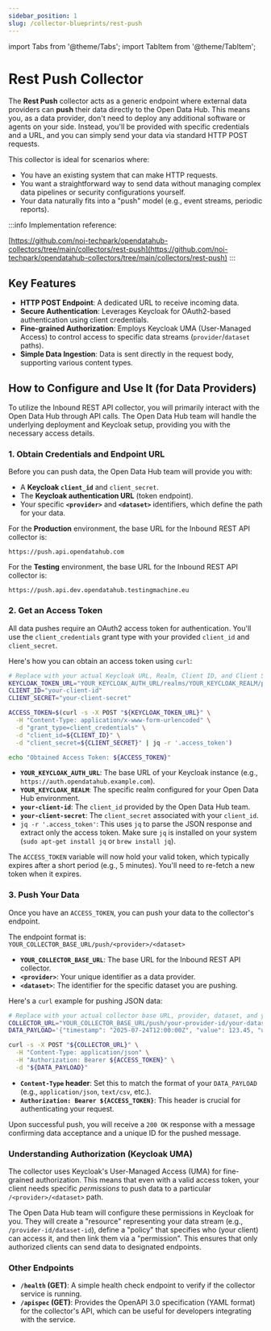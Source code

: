 ```yaml
---
sidebar_position: 1
slug: /collector-blueprints/rest-push
---
```


import Tabs from '@theme/Tabs';
import TabItem from '@theme/TabItem';


# Rest Push Collector

The **Rest Push** collector acts as a generic endpoint where external data providers can **push** their data directly to the Open Data Hub. This means you, as a data provider, don't need to deploy any additional software or agents on your side. Instead, you'll be provided with specific credentials and a URL, and you can simply send your data via standard HTTP POST requests.

This collector is ideal for scenarios where:
* You have an existing system that can make HTTP requests.
* You want a straightforward way to send data without managing complex data pipelines or security configurations yourself.
* Your data naturally fits into a "push" model (e.g., event streams, periodic reports).

:::info
Implementation reference: 

[https://github.com/noi-techpark/opendatahub-collectors/tree/main/collectors/rest-push](https://github.com/noi-techpark/opendatahub-collectors/tree/main/collectors/rest-push)
:::

## Key Features

* **HTTP POST Endpoint**: A dedicated URL to receive incoming data.
* **Secure Authentication**: Leverages Keycloak for OAuth2-based authentication using client credentials.
* **Fine-grained Authorization**: Employs Keycloak UMA (User-Managed Access) to control access to specific data streams (`provider`/`dataset` paths).
* **Simple Data Ingestion**: Data is sent directly in the request body, supporting various content types.

## How to Configure and Use It (for Data Providers)

To utilize the Inbound REST API collector, you will primarily interact with the Open Data Hub through API calls. The Open Data Hub team will handle the underlying deployment and Keycloak setup, providing you with the necessary access details.

### 1. Obtain Credentials and Endpoint URL

Before you can push data, the Open Data Hub team will provide you with:
* A **Keycloak `client_id`** and `client_secret`.
* The **Keycloak authentication URL** (token endpoint).
* Your specific **`<provider>`** and **`<dataset>`** identifiers, which define the path for your data.

<Tabs>
<TabItem value="production" label="Production Environment">

For the **Production** environment, the base URL for the Inbound REST API collector is:

`https://push.api.opendatahub.com`

</TabItem>
<TabItem value="testing" label="Testing Environment">

For the **Testing** environment, the base URL for the Inbound REST API collector is:

`https://push.api.dev.opendatahub.testingmachine.eu`

</TabItem>
</Tabs>

### 2. Get an Access Token

All data pushes require an OAuth2 access token for authentication. You'll use the `client_credentials` grant type with your provided `client_id` and `client_secret`.

Here's how you can obtain an access token using `curl`:

```bash
# Replace with your actual Keycloak URL, Realm, Client ID, and Client Secret
KEYCLOAK_TOKEN_URL="YOUR_KEYCLOAK_AUTH_URL/realms/YOUR_KEYCLOAK_REALM/protocol/openid-connect/token"
CLIENT_ID="your-client-id"
CLIENT_SECRET="your-client-secret"

ACCESS_TOKEN=$(curl -s -X POST "${KEYCLOAK_TOKEN_URL}" \
  -H "Content-Type: application/x-www-form-urlencoded" \
  -d "grant_type=client_credentials" \
  -d "client_id=${CLIENT_ID}" \
  -d "client_secret=${CLIENT_SECRET}" | jq -r '.access_token')

echo "Obtained Access Token: ${ACCESS_TOKEN}"
````

  * **`YOUR_KEYCLOAK_AUTH_URL`**: The base URL of your Keycloak instance (e.g., `https://auth.opendatahub.example.com`).
  * **`YOUR_KEYCLOAK_REALM`**: The specific realm configured for your Open Data Hub environment.
  * **`your-client-id`**: The `client_id` provided by the Open Data Hub team.
  * **`your-client-secret`**: The `client_secret` associated with your `client_id`.
  * `jq -r '.access_token'`: This uses `jq` to parse the JSON response and extract only the access token. Make sure `jq` is installed on your system (`sudo apt-get install jq` or `brew install jq`).

The `ACCESS_TOKEN` variable will now hold your valid token, which typically expires after a short period (e.g., 5 minutes). You'll need to re-fetch a new token when it expires.

### 3. Push Your Data

Once you have an `ACCESS_TOKEN`, you can push your data to the collector's endpoint.

The endpoint format is:
`YOUR_COLLECTOR_BASE_URL/push/<provider>/<dataset>`

  * **`YOUR_COLLECTOR_BASE_URL`**: The base URL for the Inbound REST API collector.
  * **`<provider>`**: Your unique identifier as a data provider.
  * **`<dataset>`**: The identifier for the specific dataset you are pushing.

Here's a `curl` example for pushing JSON data:

```bash
# Replace with your actual collector base URL, provider, dataset, and your JSON payload
COLLECTOR_URL="YOUR_COLLECTOR_BASE_URL/push/your-provider-id/your-dataset-id"
DATA_PAYLOAD='{"timestamp": "2025-07-24T12:00:00Z", "value": 123.45, "unit": "°C"}'

curl -s -X POST "${COLLECTOR_URL}" \
  -H "Content-Type: application/json" \
  -H "Authorization: Bearer ${ACCESS_TOKEN}" \
  -d "${DATA_PAYLOAD}"
```

  * **`Content-Type` header**: Set this to match the format of your `DATA_PAYLOAD` (e.g., `application/json`, `text/csv`, etc.).
  * **`Authorization: Bearer ${ACCESS_TOKEN}`**: This header is crucial for authenticating your request.

Upon successful push, you will receive a `200 OK` response with a message confirming data acceptance and a unique ID for the pushed message.

### Understanding Authorization (Keycloak UMA)

The collector uses Keycloak's User-Managed Access (UMA) for fine-grained authorization. This means that even with a valid access token, your client needs specific *permissions* to push data to a particular `/<provider>/<dataset>` path.

The Open Data Hub team will configure these permissions in Keycloak for you. They will create a "resource" representing your data stream (e.g., `/provider-id/dataset-id`), define a "policy" that specifies who (your client) can access it, and then link them via a "permission". This ensures that only authorized clients can send data to designated endpoints.

### Other Endpoints

  * **`/health` (GET)**: A simple health check endpoint to verify if the collector service is running.
  * **`/apispec` (GET)**: Provides the OpenAPI 3.0 specification (YAML format) for the collector's API, which can be useful for developers integrating with the service.
